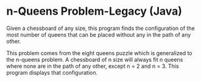 # n-Queens Problem-Legacy (Java)
Given a chessboard of any size, this program finds the configuration of the most number of queens that can be placed without any in the path of any other.

This problem comes from the eight queens puzzle which is generalized to the n-queens problem. A chessboard of n size will always fit n queens where none are in the path of any other, except n = 2 and n = 3. This program displays that configuration.

